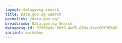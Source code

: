 ```yaml
---
layout: datagovsg-search
title: Data.gov.sg Search
permalink: /data-gov-sg/
breadcrumb: Data.gov.sg Search
datagovsg-id: 375d9a9c-9039-4ed5-830a-dcec60f36b88
variant: markdown
---
```

